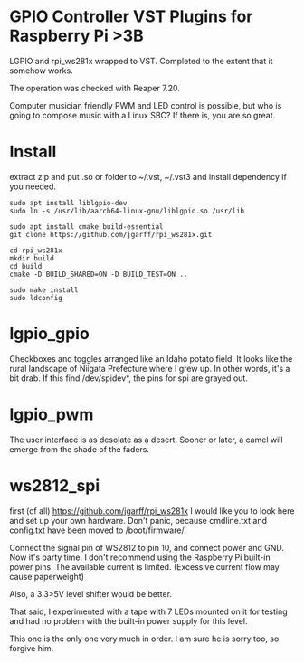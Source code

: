 # GPIO Controller VST Plugins for Raspberry Pi >3B



LGPIO and rpi_ws281x wrapped to VST.
Completed to the extent that it somehow works.

The operation was checked with Reaper 7.20.

Computer musician friendly PWM and LED control is possible, but who is going to compose music with a Linux SBC?
If there is, you are so great.

# Install

extract zip and put .so or folder to ~/.vst, ~/.vst3
and install dependency if you needed.

```
sudo apt install liblgpio-dev
sudo ln -s /usr/lib/aarch64-linux-gnu/liblgpio.so /usr/lib 

sudo apt install cmake build-essential 
git clone https://github.com/jgarff/rpi_ws281x.git

cd rpi_ws281x
mkdir build
cd build
cmake -D BUILD_SHARED=ON -D BUILD_TEST=ON ..

sudo make install
sudo ldconfig

```

# lgpio_gpio

Checkboxes and toggles arranged like an Idaho potato field. It looks like the rural landscape of Niigata Prefecture where I grew up. 
In other words, it's a bit drab.
If this find /dev/spidev*, the pins for spi are grayed out.

# lgpio_pwm

The user interface is as desolate as a desert.
Sooner or later, a camel will emerge from the shade of the faders.

# ws2812_spi

first (of all)
https://github.com/jgarff/rpi_ws281x
I would like you to look here and set up your own hardware.
Don't panic, because cmdline.txt and config.txt have been moved to /boot/firmware/.

Connect the signal pin of WS2812 to pin 10, and connect power and GND. Now it's party time.
I don't recommend using the Raspberry Pi built-in power pins. The available current is limited.
(Excessive current flow may cause paperweight)

Also, a 3.3>5V level shifter would be better.

That said, I experimented with a tape with 7 LEDs mounted on it for testing and had no problem with the built-in power supply for this level.

This one is the only one very much in order. I am sure he is sorry too, so forgive him.
